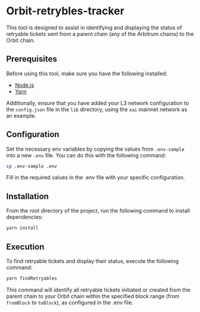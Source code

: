 # Orbit-retrybles-tracker

This tool is designed to assist in identifying and displaying the status of retryable tickets sent from a parent chain (any of the Arbitrum chains) to the Orbit chain.

## Prerequisites

Before using this tool, make sure you have the following installed:

- [Node.js](https://nodejs.org/en)
- [Yarn](https://classic.yarnpkg.com/lang/en/docs/install/#mac-stable)

Additionally, ensure that you have added your L3 network configuration to the `config.json` file in the `lib` directory, using the `xai` mainnet network as an example.

## Configuration

Set the necessary env variables by copying the values from `.env-sample` into a new `.env` file. You can do this with the following command:

```bash
cp .env-sample .env

```

Fill in the required values in the .env file with your specific configuration.

## Installation

From the root directory of the project, run the following command to install dependencies:

```bash
yarn install
```

## Execution

To find retryable tickets and display their status, execute the following command:

```bash
yarn findRetryables
```

This command will identify all retryable tickets initiated or created from the parent chain to your Orbit chain within the specified block range (from `fromBlock` to `toBlock`), as configured in the .env file.
